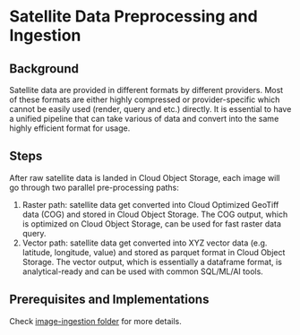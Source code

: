 # Satellite Data Preprocessing and Ingestion

## Background
Satellite data are provided in different formats by different providers. Most of these formats are either highly compressed or provider-specific which cannot be easily used (render, query and etc.) directly. It is essential to have a unified pipeline that can take various of data and convert into the same highly efficient format for usage.

## Steps

After raw satellite data is landed in Cloud Object Storage, each image will go through two parallel pre-processing paths:
1. Raster path: satellite data get converted into Cloud Optimized GeoTiff data (COG) and stored in Cloud Object Storage. The COG output, which is optimized on Cloud Object Storage, can be used for fast raster data query.
2. Vector path: satellite data get converted into XYZ vector data (e.g. latitude, longitude, value) and stored as parquet format in Cloud Object Storage. The vector output, which is essentially a dataframe format, is analytical-ready and can be used with common SQL/ML/AI tools.

## Prerequisites and Implementations
Check [image-ingestion folder](image-ingestion) for more details.
